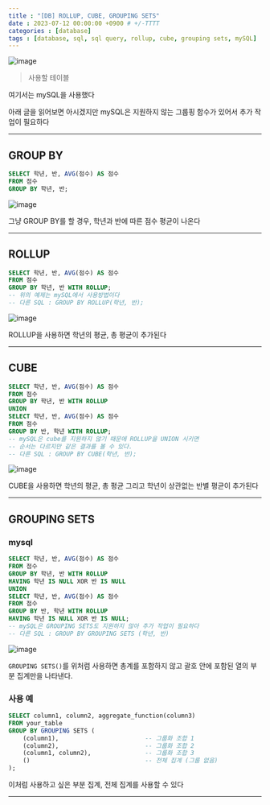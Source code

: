 ```yaml
---
title : "[DB] ROLLUP, CUBE, GROUPING SETS"
date : 2023-07-12 00:00:00 +0900 # +/-TTTT
categories : [database]
tags : [database, sql, sql query, rollup, cube, grouping sets, mySQL]
---
```


![image](https://github.com/trulyeven/trulyeven.github.io/assets/113951017/a501aac9-a6ed-463f-a10a-9b5b641cbf78)

> 사용할 테이블

여기서는 mySQL을 사용했다

아래 글을 읽어보면 아시겠지만 mySQL은 지원하지 않는 그룹핑 함수가 있어서 추가 작업이 필요하다

---

## GROUP BY

```sql
SELECT 학년, 반, AVG(점수) AS 점수
FROM 점수
GROUP BY 학년, 반;
```
![image](https://github.com/trulyeven/trulyeven.github.io/assets/113951017/055b8511-2b99-4793-93f6-7b68587c1bda)

그냥 GROUP BY를 할 경우, 학년과 반에 따른 점수 평균이 나온다

---


## ROLLUP

```sql
SELECT 학년, 반, AVG(점수) AS 점수
FROM 점수
GROUP BY 학년, 반 WITH ROLLUP; 
-- 위의 예제는 mySQL에서 사용방법이다
-- 다른 SQL : GROUP BY ROLLUP(학년, 반);
```
![image](https://github.com/trulyeven/trulyeven.github.io/assets/113951017/04428eb6-c470-4d65-bb1f-8d9d45d3e0d1)

ROLLUP을 사용하면 학년의 평균, 총 평균이 추가된다

---


## CUBE

```sql
SELECT 학년, 반, AVG(점수) AS 점수
FROM 점수
GROUP BY 학년, 반 WITH ROLLUP
UNION
SELECT 학년, 반, AVG(점수) AS 점수
FROM 점수
GROUP BY 반, 학년 WITH ROLLUP;
-- mySQL은 cube를 지원하지 않기 때문에 ROLLUP을 UNION 시키면
-- 순서는 다르지만 같은 결과를 볼 수 있다.
-- 다른 SQL : GROUP BY CUBE(학년, 반);
```
![image](https://github.com/trulyeven/trulyeven.github.io/assets/113951017/f3eb9731-ab58-4205-bf2a-39ae5bcc183e)

CUBE을 사용하면 학년의 평균, 총 평균 그리고 학년이 상관없는 반별 평균이 추가된다

---


## GROUPING SETS

### mysql

```sql
SELECT 학년, 반, AVG(점수) AS 점수
FROM 점수
GROUP BY 학년, 반 WITH ROLLUP
HAVING 학년 IS NULL XOR 반 IS NULL
UNION
SELECT 학년, 반, AVG(점수) AS 점수
FROM 점수
GROUP BY 반, 학년 WITH ROLLUP
HAVING 학년 IS NULL XOR 반 IS NULL;
-- mySQL은 GROUPING SETS도 지원하지 않아 추가 작업이 필요하다
-- 다른 SQL : GROUP BY GROUPING SETS (학년, 반)
```
![image](https://github.com/trulyeven/trulyeven.github.io/assets/113951017/fdfc4bb9-9446-462f-897d-9d2a96c15fa3)

`GROUPING SETS()`를 위처럼 사용하면 총계를 포함하지 않고 괄호 안에 포함된 열의 부분 집계만을 나타낸다. 


### 사용 예

```sql
SELECT column1, column2, aggregate_function(column3)
FROM your_table
GROUP BY GROUPING SETS (
    (column1),                        -- 그룹화 조합 1
    (column2),                        -- 그룹화 조합 2
    (column1, column2),               -- 그룹화 조합 3
    ()                                -- 전체 집계 (그룹 없음)
);
```
이처럼 사용하고 싶은 부분 집계, 전체 집계를 사용할 수 있다

---
